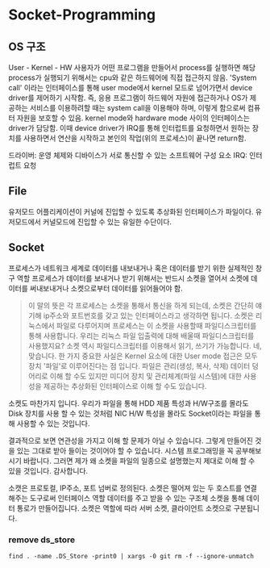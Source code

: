 # Socket-Programming

## OS 구조
User - Kernel - HW
사용자가 어떤 프로그램을 만들어서 process를 실행하면 해당 process가 실행되기 위해서는 cpu와 같은 하드웨어에 직접 접근하지 않음. 
'System call' 이라는 인터페이스를 통해 user mode에서 kernel 모드로 넘어가면서 device driver를 제어하기 시작함. 
즉, 응용 프로그램이 하드웨어 자원에 접근하거나 OS가 제공하는 서비스를 이용하려할 때는 system call을 이용해야 하며, 이렇게 함으로써 컴퓨터 자원을 보호할 수 있음. 
kernel mode와 hardware mode 사이의 인터페이스는 driver가 담당함. 
이때 device driver가 IRQ를 통해 인터럽트를 요청하면서 원하는 장치를 사용하면서 연산을 시작하고 본인의 작업(위의 프로세스)이 끝나면 return함.

드라이버: 운영 체제와 디바이스가 서로 통신할 수 있는 소프트웨어 구성 요소
IRQ: 인터럽트 요청

## File
유저모드 어플리케이션이 커널에 진입할 수 있도록 추상화된 인터페이스가 파일이다. 유저모드에서 커널모드에 진입할 수 있는 유일한 수단이다. 

## Socket 
프로세스가 네트워크 세계로 데이터를 내보내거나 혹은 데이터를 받기 위한 실제적인 창구 역할
프로세스가 데이터를 보내거나 받기 위해서는 반드시 소켓을 열어서 소켓에 데이터를 써내보내거나 소켓으로부터 데이터를 읽어들어야 함.
> 이 말의 뜻은  각 프로세스는 소켓을 통해서 통신을 하게 되는데, 소켓은 간단히 얘기해 ip주소와 포트번호를 갖고 있는 인터페이스라고 생각하면 됩니다. 소켓은 리눅스에서 파일로 다루어지며 프로세스는 이 소켓을 사용할때 파일디스크립터를 통해 사용합니다. 우리는 리눅스 파일 입출력에 대해 배울때 파일디스크립터를 사용했지요? 소켓 역시 파일디스크립터를 이용해서 읽기, 쓰기가 가능합니다.
네, 맞습니다. 한 가지 중요한 사실은 Kernel 요소에 대한 User mode 접근은 모두 장치 '파일'로 이루어진다는 점 입니다. 파일은 관리(생성, 복사, 삭제) 데이터 덩어리로 이해 할 수도 있지만 미디어 장치 및 관리체계(파일 시스템)에 대한 사용성을 제공하는 추상화된 인터페이스로 이해 할 수도 있습니다.

소켓도 마찬가지 입니다. 우리가 파일을 통해 HDD 제품 특성과 H/W구조를 몰라도 Disk 장치를 사용 할 수 있는 것처럼 NIC H/W 특성을 몰라도 Socket이라는 파일을 통해 사용할 수 있는 것입니다.

결과적으로 보면 연관성을 가지고 이해 할 문제가 아닐 수 있습니다. 그렇게 만들어진 것을 있는 그대로 받아 들이는 것이어야 할 수 있습니다. 시스템 프로그래밍을 꼭 공부해보시기 바랍니다. 그러면 제가 왜 소켓을 파일의 일종으로 설명했는지 제대로 이해 할 수 있을 것입니다. 감사합니다.

 

소캣은 프로토컬, IP주소, 포트 넘버로 정의된다.
소켓은 떨어져 있는 두 호스트를 연결해주는 도구로써 인터페이스 역할
데이터를 주고 받을 수 있는 구조체
소켓을 통해 데이터 통로가 만들어집니다.
소켓은 역할에 따라 서버 소켓, 클라이언트 소켓으로 구분됩니다.









### remove ds_store
``` 
find . -name .DS_Store -print0 | xargs -0 git rm -f --ignore-unmatch
```


